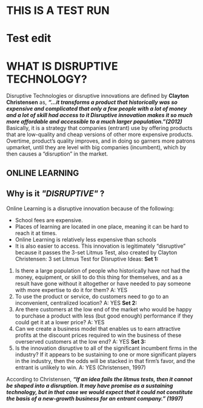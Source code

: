 # THIS IS A TEST RUN
# Test edit

# WHAT IS DISRUPTIVE TECHNOLOGY?

Disruptive Technologies or disruptive innovations are defined by **Clayton Christensen** as, **_“…it transforms a product that historically was so expensive and complicated that only a few people with a lot of money and a lot of skill had access to it Disruptive innovation makes it so much more affordable and accessible to a much larger population.”(2012)_** Basically, it is a strategy that companies (entrant) use by offering products that are low-quality and cheap versions of other more expensive products. Overtime, product’s quality improves, and in doing so garners more patrons upmarket, until they are level with big companies (incumbent), which by then causes a “disruption” in the market.

## ONLINE LEARNING

## Why is it **_"DISRUPTIVE"_** ? 

Online Learning is a disruptive innovation because of the following:
-	School fees are expensive.
-	Places of learning are located in one place, meaning it can be hard to reach it at times.
-	Online Learning is relatively less expensive than schools
-	It is also easier to access.
This innovation is legitimately “disruptive” because it passes the 3-set Litmus Test, also created by Clayton Christensen:
3 set Litmus Test for Disruptive Ideas:
	**Set 1:**
1)	Is there a large population of people who historically have not had the money, equipment, or skill to do this thing for themselves, and as a result have gone without it altogether or have needed to pay someone with more expertise to do it for them? 
A: YES
2)	To use the product or service, do customers need to go to an inconvenient, centralized location? 
A: YES
    **Set 2:**
1)	Are there customers at the low end of the market who would be happy to purchase a product with less (but good enough) performance if they could get it at a lower price? 
A: YES
2)	Can we create a business model that enables us to earn attractive profits at the discount prices required to win the business of these overserved customers at the low end?
A: YES
	**Set 3:**
1)	Is the innovation disruptive to all of the significant incumbent firms in the industry? If it appears to be sustaining to one or more significant players in the industry, then the odds will be stacked in that firm’s favor, and the entrant is unlikely to win.
A: YES
(Christensen, 1997)

According to Christensen, **_“If an idea fails the litmus tests, then it cannot be shaped into a disruption. It may have promise as a sustaining technology, but in that case we would expect that it could not constitute the basis of a new-growth business for an entrant company.” (1997)_** 

